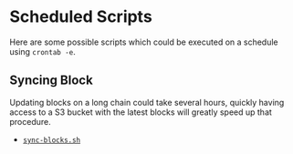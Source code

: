 # Scheduled Scripts

Here are some possible scripts which could be executed on a schedule using `crontab -e`.

## Syncing Block

Updating blocks on a long chain could take several hours,
quickly having access to a S3 bucket with the latest blocks will greatly speed up that procedure.

- [`sync-blocks.sh`](sync-blocks.sh)
